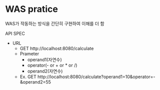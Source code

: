 # WAS pratice

WAS가 작동하는 방식을 간단히 구현하여 이해를 더 함

API SPEC
- URL
  - GET http://localhost:8080/calculate
  - Prameter
    - operand1(자연수)
    - operator(- or + or * or /)
    - operand2(자연수)
  - Ex. GET http://localhost:8080/calculate?operand1=10&operator=-&operand2=55
